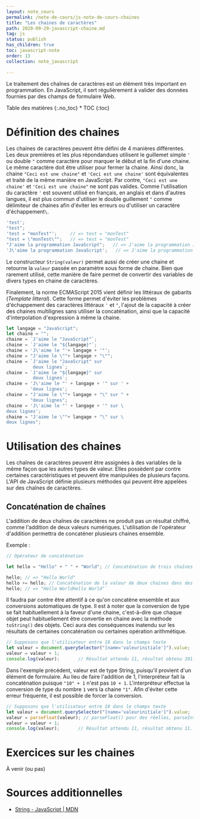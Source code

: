 ```yaml
---
layout: note_cours
permalink: /note-de-cours/js-note-de-cours-chaines
title: "Les chaines de caractères"
path: 2020-09-29-javascript-chaine.md
tag: js
status: publish
has_children: true
toc: javascript-note
order: 13
collection: note_javascript
   
---
```

Le traitement des chaînes de caractères est un élément très important en programmation. En JavaScript, il sert régulièrement à valider des données fournies par des champs de formulaire Web.

<div class="toc" markdown="1">
<span class="gamma">Table des matières</span>
{:.no_toc}
* TOC
{:toc}
</div>

# Définition des chaines
Les chaines de caractères peuvent être défini de 4 manières différentes. Les deux premières et les plus répondandues utilisent le guillemet simple `'` ou double `"` comme caractère pour marquer le début et la fin d'une chaine. Le même caractère doit être utiliser pour fermer la chaine. Ainsi donc, la chaine `"Ceci est une chaine"` et `'Ceci est une chaine'` sont équivalentes et traité de la même manière en JavaScript. Par contre, `"Ceci est une chaine'` et `'Ceci est une chaine"` ne sont pas valides. Comme l'utilisation du caractère `'` est souvent utilisé en français, en anglais et dans d'autres langues, il est plus commun d'utiliser le double guillement `"` comme délimiteur de chaines afin d'éviter les erreurs ou d'utiliser un caractère d'échappement`\`.

```js
'test';
"test";
'test = "monTest"';     // => test = "monTest"
"test = \"monTest\"";   // => test = "monTest"
"J'aime la programmation JavaScript";   // => J'aime la programmation JavaScript
'J\'aime la programmation JavaScript';   // => J'aime la programmation JavaScript
```

Le constructeur `String(valeur)` permet aussi de créer une chaine et retourne la `valeur` passée en paramètre sous forme de chaine. Bien que rarement utilisé, cette manière de faire permet de convertir des variables de divers types en chaine de caractères. 

Finalement, la norme ECMAScript 2015 vient définir les littéraux de gabarits (*Template litteral*). Cette forme permet d'éviter les problèmes d'échappement des caractères littéraux `'` et `"`, l'ajout de la capacité à créer des chaines multilignes sans utiliser la concaténation, ainsi que la capacité d'interpolation d'expression à même la chaine. 
```js
let langage = "JavaScript";
let chaine = "";
chaine = `J'aime le "JavaScript"`;
chaine = `J'aime le "${langage}"`;
chaine = 'J\'aime le "'+ langage + '"';
chaine = "J'aime le \""+ langage + "\"";
chaine = `J'aime le "JavaScript" sur 
          deux lignes`;
chaine = `J'aime le "${langage}" sur 
          deux lignes`;
chaine = 'J\'aime le "' + langage + '" sur ' +
         'deux lignes';
chaine = "J'aime le \""+ langage + "\" sur " +
         "deux lignes";
chaine = 'J\'aime le "' + langage + '" sur \
deux lignes';
chaine = "J'aime le \""+ langage + "\" sur \
deux lignes";
```

# Utilisation des chaines
Les chaînes de caractères peuvent être assignées à des variables de la même façon que les autres types de valeur. Elles possèdent par contre certaines caractéristiques et peuvent être manipulées de plusieurs façons. L'API de JavaScript définie plusieurs méthodes qui peuvent être appelées sur des chaînes de caractères.

## Concaténation de chaînes
L'addition de deux chaînes de caractères ne produit pas un résultat chiffré, comme l'addition de deux valeurs numériques. L'utilisation de l'opérateur d'addition permettra de concaténer plusieurs chaines ensemble.

Exemple :
```js
// Opérateur de concaténation

let hello = "Hello" + " " + "World"; // Concaténation de trois chaînes

hello; // => "Hello World"
hello += hello; // Concaténation de la valeur de deux chaines dans des variables
hello; // => "Hello WorldHello World"`
```
Il faudra par contre être attentif à ce qu'on concatène ensemble et aux conversions automatiques de type. Il est à noter que la conversion de type se fait habituellement à la faveur d'une chaine, c'est-à-dire que chaque objet peut habituellement être convertie en chaine avec la méthode `toString()` des objets. Ceci aura des conséquences inatendu sur les résultats de certaines concaténation ou certaines opération arithmétique.
```js
// Supposons que l'utilisateur entre 10 dans le champs texte
let valeur = document.querySelector("[name='valeurinitiale']").value;  
valeur = valeur + 1;    
console.log(valeur);       // Résultat attendu 11, résultat obtenu 101.
```
Dans l'exemple précédent, valeur est de type String, puisqu'il provient d'un élément de formulaire. Au lieu de faire l'addition de 1, l'interpréteur fait la concaténation puisque `"10" + 1` n'est pas `10 + 1`. L'interpréteur effectue la conversion de type du nombre `1` vers la chaine `"1"`. Afin d'éviter cette erreur fréquente, il est possible de forcer la conversion. 
```js
// Supposons que l'utilisateur entre 10 dans le champs texte
let valeur = document.querySelector("[name='valeurinitiale']").value;  
valeur = parseFloat(valeur); // parseFloat() pour des réelles, parseInt() pour forcer une conversion vers un entier.
valeur = valeur + 1;    
console.log(valeur);       // Résultat attendu 11, résultat obtenu 11.
```


<!--
# Principales propriétés et méthodes

## Propriétés :
`chaine.length`
> Retourne la longueur d'une chaine

## Méthodes :
`chaine.charAt(n)`
> Retourne le caractère qui occupe la position n

`chaine.concat(valeur, ...)`
> Retourne la chaine de caractère composée de chaine et des valeurs du paramètre

`chaine.indexof(sous-chaine, [index])`
> Retourne l'index de la première occurrence de la sous-chaine trouvée à partir de l'index (optionnel)

`chaine.lastIndexOf(sous-chaine, [index])`
> Retourne l'index de la dernière occurrence de la sous-chaine trouvée à avant l'index (optionnel)

`chaine.replace(valRecheche, valRemplacement)`
> Retourne la chaine de caractère dans lequel les occurrences de la sous-chaine valRecherche seront remplacées par valRemplacement dans chaine.

`chaine.slice(debut, fin)`
> Retourne une nouvelle chaine de caractère qui comprend les caractères entre debut (inclut) et fin (exclut). slice accepte les valeurs négatives.

`chaine.split(delimiteur, [limite])`
> Retourne un tableau de chaines de caractères créé en divisant chaine selon le delimiteur. Le paramètre limite permet de définir le maximum d'éléments retournés dans le tableau.
Exemple :
`"1:2:3:4".split(":"); //=> ["1","2","3","4"]`

`chaine.substring(debut, fin)`
> Retourne une sous-chaine de caractères entre debut (inclut) et fin (exclut).

`chaine.toLowerCase()`
> Retourne une copie de la chaine dans laquelle les hauts-de-casses sont converties en bas-de-casses.

`chaine.toUpperCase()`
> Retourne une copie de la chaine dans laquelle les bas-de-casses sont converties en hauts-de-casses.

`chaine.trim()`
> Retourne une copie de la chaine avec les espaces blancs initiaux et finaux retirés


-->
# Exercices sur les chaines
À venir (ou pas)


# Sources additionnelles
* [String \- JavaScript \| MDN](https://developer.mozilla.org/fr/docs/Web/JavaScript/Reference/Objets_globaux/String)



